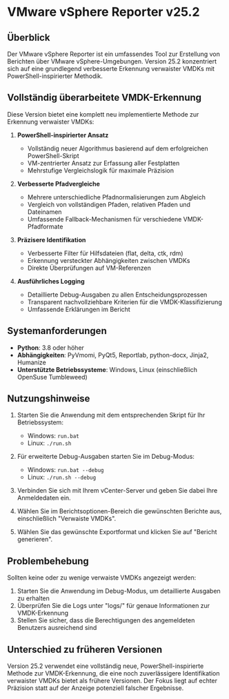 # VMware vSphere Reporter v25.2

## Überblick

Der VMware vSphere Reporter ist ein umfassendes Tool zur Erstellung von Berichten über VMware vSphere-Umgebungen. Version 25.2 konzentriert sich auf eine grundlegend verbesserte Erkennung verwaister VMDKs mit PowerShell-inspirierter Methodik.

## Vollständig überarbeitete VMDK-Erkennung

Diese Version bietet eine komplett neu implementierte Methode zur Erkennung verwaister VMDKs:

1. **PowerShell-inspirierter Ansatz**
   - Vollständig neuer Algorithmus basierend auf dem erfolgreichen PowerShell-Skript
   - VM-zentrierter Ansatz zur Erfassung aller Festplatten
   - Mehrstufige Vergleichslogik für maximale Präzision

2. **Verbesserte Pfadvergleiche**
   - Mehrere unterschiedliche Pfadnormalisierungen zum Abgleich
   - Vergleich von vollständigen Pfaden, relativen Pfaden und Dateinamen
   - Umfassende Fallback-Mechanismen für verschiedene VMDK-Pfadformate

3. **Präzisere Identifikation**
   - Verbesserte Filter für Hilfsdateien (flat, delta, ctk, rdm)
   - Erkennung versteckter Abhängigkeiten zwischen VMDKs
   - Direkte Überprüfungen auf VM-Referenzen

4. **Ausführliches Logging**
   - Detaillierte Debug-Ausgaben zu allen Entscheidungsprozessen
   - Transparent nachvollziehbare Kriterien für die VMDK-Klassifizierung
   - Umfassende Erklärungen im Bericht

## Systemanforderungen

- **Python**: 3.8 oder höher
- **Abhängigkeiten**: PyVmomi, PyQt5, Reportlab, python-docx, Jinja2, Humanize
- **Unterstützte Betriebssysteme**: Windows, Linux (einschließlich OpenSuse Tumbleweed)

## Nutzungshinweise

1. Starten Sie die Anwendung mit dem entsprechenden Skript für Ihr Betriebssystem:
   - Windows: `run.bat`
   - Linux: `./run.sh`

2. Für erweiterte Debug-Ausgaben starten Sie im Debug-Modus:
   - Windows: `run.bat --debug`
   - Linux: `./run.sh --debug`

3. Verbinden Sie sich mit Ihrem vCenter-Server und geben Sie dabei Ihre Anmeldedaten ein.

4. Wählen Sie im Berichtsoptionen-Bereich die gewünschten Berichte aus, einschließlich "Verwaiste VMDKs".

5. Wählen Sie das gewünschte Exportformat und klicken Sie auf "Bericht generieren".

## Problembehebung

Sollten keine oder zu wenige verwaiste VMDKs angezeigt werden:

1. Starten Sie die Anwendung im Debug-Modus, um detaillierte Ausgaben zu erhalten
2. Überprüfen Sie die Logs unter "logs/" für genaue Informationen zur VMDK-Erkennung
3. Stellen Sie sicher, dass die Berechtigungen des angemeldeten Benutzers ausreichend sind

## Unterschied zu früheren Versionen

Version 25.2 verwendet eine vollständig neue, PowerShell-inspirierte Methode zur VMDK-Erkennung, die eine noch zuverlässigere Identifikation verwaister VMDKs bietet als frühere Versionen. Der Fokus liegt auf echter Präzision statt auf der Anzeige potenziell falscher Ergebnisse.